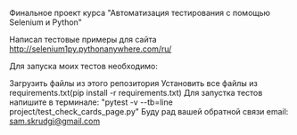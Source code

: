 Финальное проект курса "Автоматизация тестирования с помощью Selenium и Python"

Написал тестовые примеры для сайта http://selenium1py.pythonanywhere.com/ru/

Для запуска моих тестов необходимо:

Загрузить файлы из этого репозитория
Установить все файлы из requirements.txt(pip install -r requirements.txt)
Для запустка тестов напишите в терминале: "pytest -v --tb=line project/test_check_cards_page.py"
Буду рад вашей обратной связи email: sam.skrudgi@gmail.com
